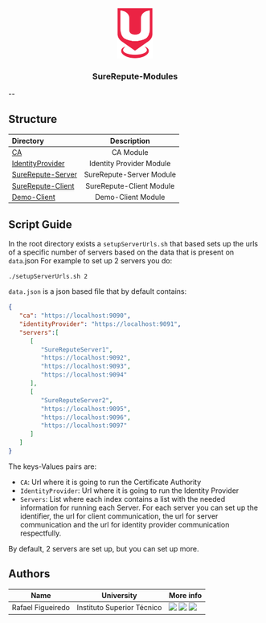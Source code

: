 <p align="center">
  <img src="./../sureThing.png" width="70" height="100" alt="CROSS Logo"/>
</p>

<h3 align="center">SureRepute-Modules</i></h3>
--

## Structure

| Directory                              |       Description        |
|:---------------------------------------|:------------------------:|
| [CA](CA)                               |        CA Module         |
| [IdentityProvider](IdentityProvider)   | Identity Provider Module |
| [SureRepute-Server](SureRepute-Server) | SureRepute-Server Module |
| [SureRepute-Client](SureRepute-Client) | SureRepute-Client Module |
| [Demo-Client](Demo-Client)             |    Demo-Client Module    |

## Script Guide
In the root directory exists a `setupServerUrls.sh` that based sets up the urls of a specific number of servers based on the data that is present on `data`.json
For example to set up 2 servers you do:
```shell script
./setupServerUrls.sh 2
```

`data.json` is a json based file that by default contains:
```json
{
   "ca": "https://localhost:9090",
   "identityProvider": "https://localhost:9091",
   "servers":[
      [
         "SureReputeServer1",
         "https://localhost:9092",
         "https://localhost:9093",
         "https://localhost:9094"
      ],
      [
         "SureReputeServer2",
         "https://localhost:9095",
         "https://localhost:9096",
         "https://localhost:9097"
      ]
   ]
}
```
The keys-Values pairs are:
- `CA`: Url where it is going to run the Certificate Authority
- `IdentityProvider`: Url where it is going to run the Identity Provider
- `Servers`: List where each index contains a list with the needed information for running each Server. For each server you can set up the identifier, the url for client communication, the url for server communication and the url for identity provider communication respectfully.

By default, 2 servers are set up, but you can set up more.

## Authors

| Name              | University                 | More info                                                                                                                                                                                                                                                                                                                                                                                       |
|-------------------|----------------------------|-------------------------------------------------------------------------------------------------------------------------------------------------------------------------------------------------------------------------------------------------------------------------------------------------------------------------------------------------------------------------------------------------|
| Rafael Figueiredo | Instituto Superior Técnico | [<img src="https://i.ibb.co/brG8fnX/mail-6.png" width="17">](mailto:rafafigoalexandre@gmail.com "rafafigoalexandre@gmail.com") [<img src="https://github.githubassets.com/favicon.ico" width="17">](https://github.com/rafafigo "rafafigo") [<img src="https://i.ibb.co/TvQPw7N/linkedin-logo.png" width="17">](https://www.linkedin.com/in/rafafigo/ "rafafigo")                               |
